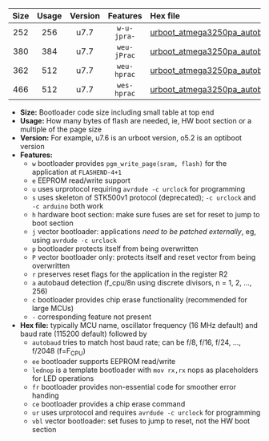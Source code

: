 |Size|Usage|Version|Features|Hex file|
|:-:|:-:|:-:|:-:|:--|
|252|256|u7.7|`w-u-jpra-`|[urboot_atmega3250pa_autobaud_ur_vbl.hex](https://raw.githubusercontent.com/stefanrueger/urboot.hex/main/mcus/atmega3250pa/autobaud/urboot_atmega3250pa_autobaud_ur_vbl.hex)|
|380|384|u7.7|`weu-jPrac`|[urboot_atmega3250pa_autobaud_ee_lednop_fr_ce_ur_vbl.hex](https://raw.githubusercontent.com/stefanrueger/urboot.hex/main/mcus/atmega3250pa/autobaud/urboot_atmega3250pa_autobaud_ee_lednop_fr_ce_ur_vbl.hex)|
|362|512|u7.7|`weu-hprac`|[urboot_atmega3250pa_autobaud_ee_lednop_fr_ce_ur.hex](https://raw.githubusercontent.com/stefanrueger/urboot.hex/main/mcus/atmega3250pa/autobaud/urboot_atmega3250pa_autobaud_ee_lednop_fr_ce_ur.hex)|
|466|512|u7.7|`wes-hprac`|[urboot_atmega3250pa_autobaud_ee_lednop_fr_ce.hex](https://raw.githubusercontent.com/stefanrueger/urboot.hex/main/mcus/atmega3250pa/autobaud/urboot_atmega3250pa_autobaud_ee_lednop_fr_ce.hex)|

- **Size:** Bootloader code size including small table at top end
- **Usage:** How many bytes of flash are needed, ie, HW boot section or a multiple of the page size
- **Version:** For example, u7.6 is an urboot version, o5.2 is an optiboot version
- **Features:**
  + `w` bootloader provides `pgm_write_page(sram, flash)` for the application at `FLASHEND-4+1`
  + `e` EEPROM read/write support
  + `u` uses urprotocol requiring `avrdude -c urclock` for programming
  + `s` uses skeleton of STK500v1 protocol (deprecated); `-c urclock` and `-c arduino` both work
  + `h` hardware boot section: make sure fuses are set for reset to jump to boot section
  + `j` vector bootloader: applications *need to be patched externally*, eg, using `avrdude -c urclock`
  + `p` bootloader protects itself from being overwritten
  + `P` vector bootloader only: protects itself and reset vector from being overwritten
  + `r` preserves reset flags for the application in the register R2
  + `a` autobaud detection (f_cpu/8n using discrete divisors, n = 1, 2, ..., 256)
  + `c` bootloader provides chip erase functionality (recommended for large MCUs)
  + `-` corresponding feature not present
- **Hex file:** typically MCU name, oscillator frequency (16 MHz default) and baud rate (115200 default) followed by
  + `autobaud` tries to match host baud rate; can be f/8, f/16, f/24, ..., f/2048 (f=F<sub>CPU</sub>)
  + `ee` bootloader supports EEPROM read/write
  + `lednop` is a template bootloader with `mov rx,rx` nops as placeholders for LED operations
  + `fr` bootloader provides non-essential code for smoother error handing
  + `ce` bootloader provides a chip erase command
  + `ur` uses urprotocol and requires `avrdude -c urclock` for programming
  + `vbl` vector bootloader: set fuses to jump to reset, not the HW boot section
